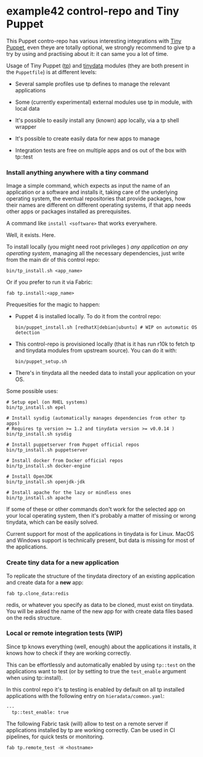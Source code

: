 # example42 control-repo and Tiny Puppet

This Puppet contro-repo has various interesting integrations with [Tiny Puppet](http://tiny-puppet.com), even theye are totally optional, we strongly recommend to give tp a try by using and practising about it: it can same you a lot of time.

Usage of Tiny Puppet ([tp](https://github.com/example42/puppet-tp)) and [tinydata](https://github.com/example42/tinydaya) modules (they are both present in the ```Puppetfile```) is at different levels:

  - Several sample profiles use tp defines to manage the relevant applications

  - Some (currently experimental) external modules use tp in module, with local data

  - It's possible to easily install any (known) app locally, via a tp shell wrapper

  - It's possible to create easily data for new apps to manage

  - Integration tests are free on multiple apps and os  out of the box with tp::test


### Install anything anywhere with a tiny command

Image a simple command, which expects as input the name of an application or a software and installs it, taking care of the underlying operating system, the eventual repositories that provide packages, how their names are different on different operating systems, if that app needs other apps or packages installed as prerequisites.

A command like ```install <software>``` that works everywhere.

Well, it exists. Here.

To install locally (you might need root privileges ) *any application on any operating system*, managing all the necessary dependencies, just write from the main dir of this control repo:

    bin/tp_install.sh <app_name>

Or if you prefer to run it via Fabric:
 
    fab tp.install:<app_name>

Prequesities for the magic to happen:

  - Puppet 4 is installed locally. To do it from the control repo:

        bin/puppet_install.sh [redhatX|debian|ubuntu] # WIP on automatic OS detection 

  - This control-repo is provisioned locally (that is it has run r10k to fetch tp and tinydata modules from upstream source). You can do it with:

        bin/puppet_setup.sh

  - There's in tinydata all the needed data to install your application on your OS.


Some possible uses:

    # Setup epel (on RHEL systems)
    bin/tp_install.sh epel

    # Install sysdig (automatically manages dependencies from other tp apps)
    # Requires tp version >= 1.2 and tinydata version >= v0.0.14 )
    bin/tp_install.sh sysdig
 
    # Install puppetserver from Puppet official repos
    bin/tp_install.sh puppetserver

    # Install docker from Docker official repos
    bin/tp_install.sh docker-engine

    # Install OpenJDK
    bin/tp_install.sh openjdk-jdk

    # Install apache for the lazy or mindless ones
    bin/tp_install.sh apache

If some of these or other commands don't work for the selected app on your local operating system, then it's probably a matter of missing or wrong tinydata, which can be easily solved.

Current support for most of the applications in tinydata is for Linux. MacOS and Windows support is technically present, but data is missing for most of the applications.


### Create tiny data for a new application

To replicate the structure of the tinydata directory of an existing application and create data for a **new** app:

    fab tp.clone_data:redis

redis, or whatever you specify as data to be cloned, must exist on tinydata. You will be asked the name of the new app for with create data files based on the redis structure.

### Local or remote integration tests (WIP)

Since tp knows everything (well, enough) about the applications it installs, it knows how to check if they are working correctly.

This can be effortlessly and automatically enabled by using ```tp::test``` on the applications want to test (or by setting to true the ```test_enable``` argument when using tp::install).

In this control repo it's tp testing is enabled by default on all tp installed applications with the following entry on ```hieradata/common.yaml```:

    ---
      tp::test_enable: true

The following Fabric task (will) allow to test on a remote server if applications installed by tp are working correctly. Can be used in CI pipelines, for quick tests or monitoring.

    fab tp.remote_test -H <hostname>


